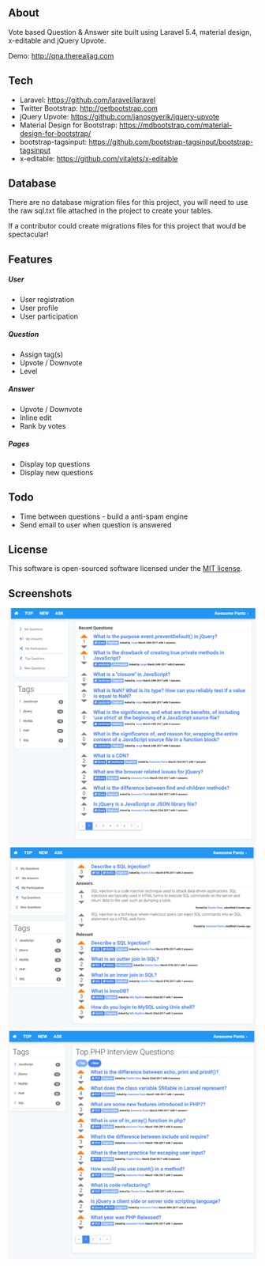 ## About
Vote based Question & Answer site built using Laravel 5.4, material design, x-editable and jQuery Upvote.

Demo: http://qna.therealjag.com

## Tech
* Laravel: https://github.com/laravel/laravel
* Twitter Bootstrap: http://getbootstrap.com
* jQuery Upvote: https://github.com/janosgyerik/jquery-upvote
* Material Design for Bootstrap: https://mdbootstrap.com/material-design-for-bootstrap/
* bootstrap-tagsinput: https://github.com/bootstrap-tagsinput/bootstrap-tagsinput
* x-editable: https://github.com/vitalets/x-editable

## Database
There are no database migration files for this project, you will need to use the raw sql.txt file attached in the project to create your tables.

If a contributor could create migrations files for this project that would be spectacular! 

## Features

##### User
* User registration
* User profile
* User participation

##### Question
* Assign tag(s)
* Upvote / Downvote
* Level

##### Answer
* Upvote / Downvote
* Inline edit 
* Rank by votes

##### Pages
* Display top questions
* Display new questions

## Todo
* Time between questions - build a anti-spam engine
* Send email to user when question is answered

## License
This software is open-sourced software licensed under the [MIT license](http://opensource.org/licenses/MIT).

## Screenshots
![Alt text](/public/images/screenshots/ScreenShot1.png?raw=true "Screanshot")
![Alt text](/public/images/screenshots/ScreenShot2.png?raw=true "Screanshot")
![Alt text](/public/images/screenshots/ScreenShot3.png?raw=true "Screanshot")